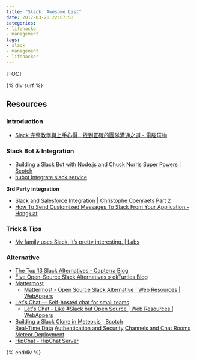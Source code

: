 ```yaml
---
title: "Slack: Awesome List"
date: 2017-03-20 22:07:53
categories:
- lifehacker
- management
tags:
- slack
- management
- lifehacker
---
```


[TOC]

<!-- more -->

{% div surf %}

Resources
---------

### Introduction ##

-   [Slack 完整教學與上手心得：找到正確的團隊溝通之道 - 電腦玩物](http://goo.gl/IaxqIn)

### Slack Bot & Integration ###

-   [Building a Slack Bot with Node.js and Chuck Norris Super Powers | Scotch](https://goo.gl/sA9MgC)
-   [hubot integrate slack service](http://goo.gl/saAOUi)

__3rd Party integration__
-   [Slack and Salesforce Integration | Christophe Coenraets](http://goo.gl/4jZX42)
    [Part 2](http://goo.gl/FTleUm)
-   [How To Send Customized Messages To Slack From Your Application - Hongkiat](http://goo.gl/AqhrJG)

### Trick & Tips ###

-   [My family uses Slack. It’s pretty interesting. | Labs](http://goo.gl/wOb14e)

### Alternative ###

-   [The Top 13 Slack Alternatives - Capterra Blog](http://goo.gl/W8dH1c)
-   [Five Open-Source Slack Alternatives » okTurtles Blog](https://goo.gl/B6o1H0)
-   [Mattermost](http://www.mattermost.org/)
    -   [Mattermost - Open Source Slack Alternative | Web Resources | WebAppers](http://goo.gl/bWxXRB)
-   [Let's Chat — Self-hosted chat for small teams](https://sdelements.github.io/lets-chat/)
    -   [Let's Chat - Like #Slack but Open Source | Web Resources | WebAppers](http://goo.gl/KiQOFq)
-   [Building a Slack Clone in Meteor.js | Scotch](https://goo.gl/wYpx1g)  
    [Real-Time Data](https://goo.gl/CIpxpf)
    [Authentication and Security](https://goo.gl/tNl16B)
    [Channels and Chat Rooms](https://goo.gl/kq3ojP)
    [Meteor Deployment](https://goo.gl/Rr2gc2)
-   [HipChat - HipChat Server](https://goo.gl/DQp8dD)    

{% enddiv %}
